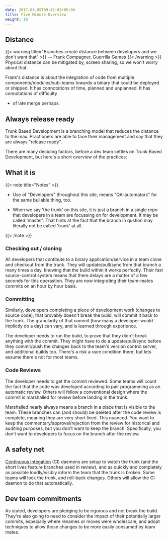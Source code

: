 ```yaml
---
date: 2017-01-05T09:42:02+05:00
title: Five Minute Overview
weight: 10
---
```


## Distance

{{< warning title="Branches create distance between developers and we don't want that" >}}
&mdash; Frank Compagner, Guerrilla Games
{{< /warning >}}
Physical distance can be mitigated by, screen sharing, so we won't worry about that.

Frank's distance is about the integration of code from multiple components/modules/sub-teams towards a binary that 
could be deployed or shipped. It has connotations of time, planned and unplanned. It has connotations of difficulty 
- of late merge perhaps.

## Always release ready

Trunk Based Development is a branching model that reduces the distance to the max. Practioners are able to face 
their management and say that they are always "release ready".

There are many deciding factors, before a dev team settles on Trunk Based Development, but here's a short overview 
of the practices:

## What it is

{{< note title="Notes" >}}

* Use of "Developers" throughout this site, means "QA-automators" for the same builable thing, too.

* When we say 'the trunk' on this site, it is just a branch in a single repo that developers in a team are focussing on 
for development. It may be called 'master'. That hints at the fact that the branch in qustion may literally not be 
called 'trunk' at all.

{{< /note >}}

### Checking out / cloning

All developers that contibute to a binary application/service in a team clone and checkout from the trunk. They will 
update/pull/sync from that branch a many times a day, knowing that the build within it works perfectly. Their fast 
source-control system means that there delays are a matter of a few seconds for this operastion. They are now 
integrating their team-mates commits on an hour by hour basis.

### Committing

Similarly, developers completing a piece of development work (changes to source code), that provably doesn't 
break the build, will commit it back to the trunk. The granularity of that commit (how many a developer 
would implictly do a day) can vary, and is learned through experience.

The developer needs to run the build, to prove that they didn't break anything with the commit. They might have to do 
a update/pull/sync before they commit/push the changes back to the team's version control server, and additional 
builds too. There's a risk a race condition there, but lets assume there's not for most teams.

### Code Reviews

The developer needs to get the commit reviewed. Some teams will count the fact that the code was developed according 
to pair programming as an automatic review. Others will follow a conventional design where the commit is marshalled
for review before landing in the trunk. 

Marshalled nearly always means a branch in a place that is visible to the team. These branches can (and should) be 
deleted after the code review is complete, meaning they are very short lived. This nuanced. You want to keep 
the commentary/approval/rejection from  the review for historical and auditing purposes, but you don't want to 
keep the branch. Specifically, you don't want to developers to focus on the branch after the review.

## A safety net

[Continuous Integation](/continuous-integration/) (CI) daemons are setup to watch the trunk (and the short lives feature 
branches used in review), and as quickly and completely as possible loudly/visibly inform the team that the trunk
 is broken.  Some teams will lock the trunk, and roll-back changes. Others will allow the CI daemon to do that 
 automatically.
 
## Dev team commitments

As stated, developers are pledging to be rigorous and not break the build. They're also going to need to consider 
the impact of their potentially larger commits, especially where renames or moves were wholescale, and adopt techniques
to allow those changes to be more easily consumed by team mates.